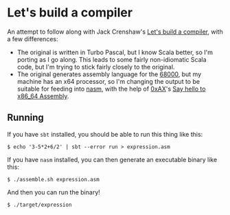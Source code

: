 # Let's build a compiler

An attempt to follow along with Jack Crenshaw's [Let's build a compiler](https://compilers.iecc.com/crenshaw/), with a few differences:

 * The original is written in Turbo Pascal, but I know Scala better, so I'm porting as I go along.
   This leads to some fairly non-idiomatic Scala code, but I'm trying to stick fairly closely to
   the original.
 * The original generates assembly language for the [68000](https://en.wikipedia.org/wiki/Motorola_68000),
   but my machine has an x64 processor, so I'm changing the output to be suitable for feeding into
   [nasm](https://www.nasm.us/), with the help of [0xAX](https://twitter.com/0xAX)'s [Say hello to x86_64 Assembly](https://github.com/0xAX/asm).

## Running

If you have `sbt` installed, you should be able to run this thing like this:

    $ echo '3-5*2+6/2' | sbt --error run > expression.asm

If you have `nasm` installed, you can then generate an executable binary like this:

    $ ./assemble.sh expression.asm

And then you can run the binary!

    $ ./target/expression
